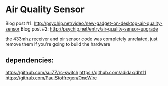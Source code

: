 # Air Quality Sensor
Blog post #1: http://psychip.net/video/new-gadget-on-desktop-air-quality-sensor
Blog post #2: http://psychip.net/entry/air-quality-sensor-upgrade

the 433mhz receiver and pir sensor code was completely unrelated, just remove them if you're going to build the hardware

## dependencies:
https://github.com/sui77/rc-switch
https://github.com/adidax/dht11
https://github.com/PaulStoffregen/OneWire